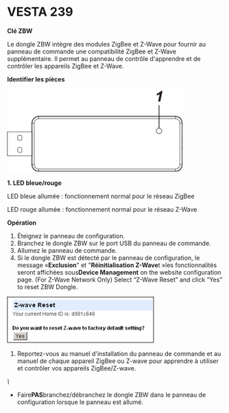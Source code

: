 # VESTA 239

**Clé ZBW**

Le dongle ZBW intègre des modules ZigBee et Z-Wave pour fournir au panneau de commande une compatibilité ZigBee et Z-Wave supplémentaire. Il permet au panneau de contrôle d'apprendre et de contrôler les appareils ZigBee et Z-Wave.

**Identifier les pièces**

![](<.gitbook/assets/0 (94).jpeg>)

**1. LED bleue/rouge**

LED bleue allumée : fonctionnement normal pour le réseau ZigBee

LED rouge allumée : fonctionnement normal pour le réseau Z-Wave

**Opération**

1.  Éteignez le panneau de configuration.
2.  Branchez le dongle ZBW sur le port USB du panneau de commande.
3.  Allumez le panneau de commande.
4.  Si le dongle ZBW est détecté par le panneau de configuration, le message «**Exclusion**" et "**Réinitialisation Z-Wave**t »les fonctionnalités seront affichées sous**Device Management** on the website configuration page. (For Z-Wave Network Only) Select “Z-Wave Reset” and click “Yes” to reset ZBW Dongle.

![](<.gitbook/assets/1 (67).png>)

1.  Reportez-vous au manuel d'installation du panneau de commande et au manuel de chaque appareil ZigBee ou Z-wave pour apprendre à utiliser et contrôler vos appareils ZigBee/Z-wave.

_\\<NOTE>_

-   Faire**PAS**branchez/débranchez le dongle ZBW dans le panneau de configuration lorsque le panneau est allumé.
